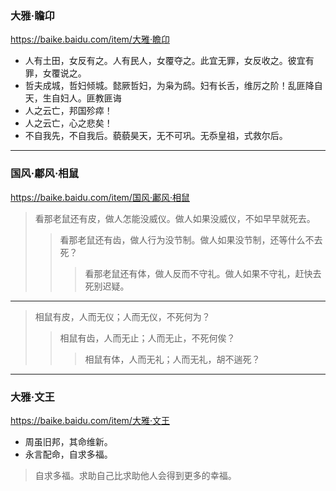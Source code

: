 ### 大雅·瞻卬
https://baike.baidu.com/item/大雅·瞻卬
- 人有土田，女反有之。人有民人，女覆夺之。此宜无罪，女反收之。彼宜有罪，女覆说之。
- 哲夫成城，哲妇倾城。懿厥哲妇，为枭为鸱。妇有长舌，维厉之阶！乱匪降自天，生自妇人。匪教匪诲
- 人之云亡，邦国殄瘁！
- 人之云亡，心之悲矣！
- 不自我先，不自我后。藐藐昊天，无不可巩。无忝皇祖，式救尔后。
---
### 国风·鄘风·相鼠
https://baike.baidu.com/item/国风·鄘风·相鼠
>看那老鼠还有皮，做人怎能没威仪。做人如果没威仪，不如早早就死去。
>>看那老鼠还有齿，做人行为没节制。做人如果没节制，还等什么不去死？
>>>看那老鼠还有体，做人反而不守礼。做人如果不守礼，赶快去死别迟疑。
---
>相鼠有皮，人而无仪；人而无仪，不死何为？
>>相鼠有齿，人而无止；人而无止，不死何俟？
>>>相鼠有体，人而无礼；人而无礼，胡不遄死？ 
---
### 大雅·文王
https://baike.baidu.com/item/大雅·文王
- 周虽旧邦，其命维新。
- 永言配命，自求多福。
>自求多福。求助自己比求助他人会得到更多的幸福。